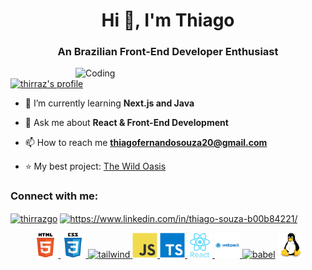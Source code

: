 <h1 align="center">Hi 👋, I'm Thiago</h1>
<h3 align="center">An Brazilian Front-End Developer Enthusiast</h3>

<img align='right' alt='Coding' width='400' src='https://c.tenor.com/GfSX-u7VGM4AAAAC/coding.gif' />

<p align="left"> <a href="https://twitter.com/thirrazgo" target="_blank"><img src="https://img.shields.io/twitter/follow/thirrazz?logo=twitter&style=for-the-badge" alt="thirraz's profile" /></a> </p>

- 🌱 I’m currently learning **Next.js and Java**

- 💬 Ask me about **React & Front-End Development**

- 📫 How to reach me **thiagofernandosouza20@gmail.com**

- ⭐ My best project: <a href="https://github.com/thirraz/the-wild-oasis-with-typescript" target="_blank">The Wild Oasis</a>

<h3 align="left">Connect with me:</h3>
<p align="left">
<a href="https://twitter.com/thirrazz" target="blank"><img align="center" src="https://raw.githubusercontent.com/rahuldkjain/github-profile-readme-generator/master/src/images/icons/Social/twitter.svg" alt="thirrazgo" height="30" width="40" /></a>
<a href="https://linkedin.com/in/https://www.linkedin.com/in/thiago-souza-b00b84221/" target="blank"><img align="center" src="https://raw.githubusercontent.com/rahuldkjain/github-profile-readme-generator/master/src/images/icons/Social/linked-in-alt.svg" alt="https://www.linkedin.com/in/thiago-souza-b00b84221/" height="30" width="40" /></a>
</p>

<p align="center"> <a href="https://www.w3.org/html/" target="_blank" rel="noreferrer"> <img src="https://raw.githubusercontent.com/devicons/devicon/master/icons/html5/html5-original-wordmark.svg" alt="html5" width="40" height="40" /> </a> <a href="https://www.w3schools.com/css/" target="_blank" rel="noreferrer"> <img	src="https://raw.githubusercontent.com/devicons/devicon/master/icons/css3/css3-original-wordmark.svg" alt="css3" width="40" height="40" /> </a> <a href="https://tailwindcss.com/" target="_blank" rel="noreferrer"> <img src="https://www.vectorlogo.zone/logos/tailwindcss/tailwindcss-icon.svg" alt="tailwind" width="40" height="40"/> </a> <a href="https://developer.mozilla.org/en-US/docs/Web/JavaScript" target="_blank" rel="noreferrer" > <img src="https://raw.githubusercontent.com/devicons/devicon/master/icons/javascript/javascript-original.svg"alt="javascript"width="40" height="40" /> </a> <a href="https://www.typescriptlang.org/" target="_blank" rel="noreferrer"> <img src="https://raw.githubusercontent.com/devicons/devicon/master/icons/typescript/typescript-original.svg"alt="typescript" width="40" height="40" /> </a> <a href="https://reactjs.org/" target="_blank" rel="noreferrer"> <img src="https://raw.githubusercontent.com/devicons/devicon/master/icons/react/react-original-wordmark.svg" alt="react" width="40"/> </a> <a href="https://webpack.js.org" target="_blank" rel="noreferrer"> <img src="https://raw.githubusercontent.com/devicons/devicon/d00d0969292a6569d45b06d3f350f463a0107b0d/icons/webpack/webpack-original-wordmark.svg" alt="webpack" width="40" height="40" /> </a> <a href="https://babeljs.io/" target="_blank" rel="noreferrer"> <img src="https://www.vectorlogo.zone/logos/babeljs/babeljs-icon.svg" alt="babel" width="40" height="40" /></a> <a href="https://www.linux.org/" target="_blank" rel="noreferrer"> <img src="https://raw.githubusercontent.com/devicons/devicon/master/icons/linux/linux-original.svg" alt="linux" width="40" height="40" /> </a> </p>
